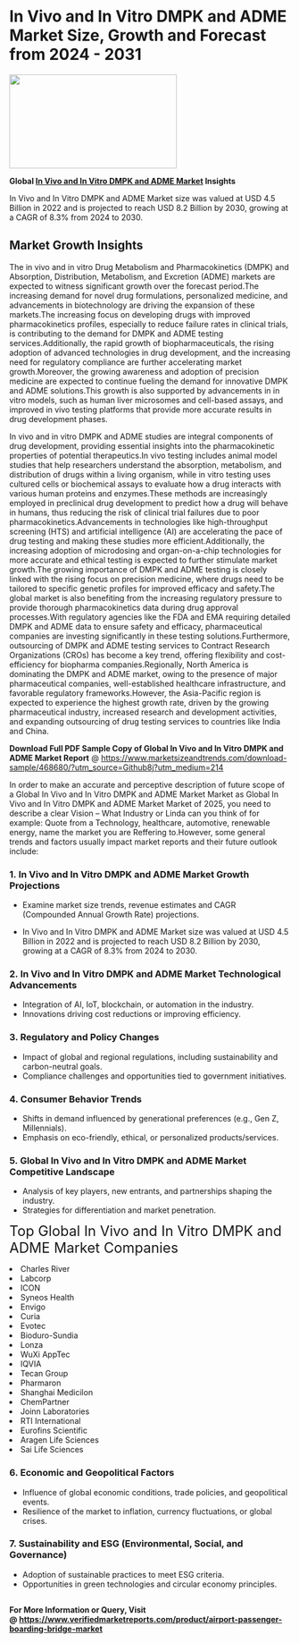<H1>In Vivo and In Vitro DMPK and ADME Market Size, Growth and Forecast from 2024 - 2031</H1><img class="aligncenter size-medium wp-image-584254" src="https://thirdeyenews.in/wp-content/uploads/2024/09/Global-Market-Research-300x168.jpeg" alt="" width="300" height="168" /><p><strong>Global&nbsp;<a href="https://www.marketsizeandtrends.com/download-sample/468680/?utm_source=Github8j?utm_medium=214">In Vivo and In Vitro DMPK and ADME Market</a> Insights</strong></p><p>In Vivo and In Vitro DMPK and ADME Market size was valued at USD 4.5 Billion in 2022 and is projected to reach USD 8.2 Billion by 2030, growing at a CAGR of 8.3% from 2024 to 2030.</p><p><h2>Market Growth Insights</h2> <p>The in vivo and in vitro Drug Metabolism and Pharmacokinetics (DMPK) and Absorption, Distribution, Metabolism, and Excretion (ADME) markets are expected to witness significant growth over the forecast period.The increasing demand for novel drug formulations, personalized medicine, and advancements in biotechnology are driving the expansion of these markets.The increasing focus on developing drugs with improved pharmacokinetics profiles, especially to reduce failure rates in clinical trials, is contributing to the demand for DMPK and ADME testing services.Additionally, the rapid growth of biopharmaceuticals, the rising adoption of advanced technologies in drug development, and the increasing need for regulatory compliance are further accelerating market growth.Moreover, the growing awareness and adoption of precision medicine are expected to continue fueling the demand for innovative DMPK and ADME solutions.This growth is also supported by advancements in in vitro models, such as human liver microsomes and cell-based assays, and improved in vivo testing platforms that provide more accurate results in drug development phases.</p> <p>In vivo and in vitro DMPK and ADME studies are integral components of drug development, providing essential insights into the pharmacokinetic properties of potential therapeutics.In vivo testing includes animal model studies that help researchers understand the absorption, metabolism, and distribution of drugs within a living organism, while in vitro testing uses cultured cells or biochemical assays to evaluate how a drug interacts with various human proteins and enzymes.These methods are increasingly employed in preclinical drug development to predict how a drug will behave in humans, thus reducing the risk of clinical trial failures due to poor pharmacokinetics.Advancements in technologies like high-throughput screening (HTS) and artificial intelligence (AI) are accelerating the pace of drug testing and making these studies more efficient.Additionally, the increasing adoption of microdosing and organ-on-a-chip technologies for more accurate and ethical testing is expected to further stimulate market growth.The growing importance of DMPK and ADME testing is closely linked with the rising focus on precision medicine, where drugs need to be tailored to specific genetic profiles for improved efficacy and safety.The global market is also benefiting from the increasing regulatory pressure to provide thorough pharmacokinetics data during drug approval processes.With regulatory agencies like the FDA and EMA requiring detailed DMPK and ADME data to ensure safety and efficacy, pharmaceutical companies are investing significantly in these testing solutions.Furthermore, outsourcing of DMPK and ADME testing services to Contract Research Organizations (CROs) has become a key trend, offering flexibility and cost-efficiency for biopharma companies.Regionally, North America is dominating the DMPK and ADME market, owing to the presence of major pharmaceutical companies, well-established healthcare infrastructure, and favorable regulatory frameworks.However, the Asia-Pacific region is expected to experience the highest growth rate, driven by the growing pharmaceutical industry, increased research and development activities, and expanding outsourcing of drug testing services to countries like India and China.</p> <p><span class=""><strong>Download Full PDF Sample Copy of Global In Vivo and In Vitro DMPK and ADME Market Report</strong> @ <a href="https://www.marketsizeandtrends.com/download-sample/468680/?utm_source=Github8j?utm_medium=214" target="_blank">https://www.marketsizeandtrends.com/download-sample/468680/?utm_source=Github8j?utm_medium=214</a></span></p><p>In order to make an accurate and perceptive description of future scope of a Global&nbsp;In Vivo and In Vitro DMPK and ADME Market Market as Global&nbsp;In Vivo and In Vitro DMPK and ADME Market Market of 2025, you need to describe a clear Vision &ndash; What Industry or Linda can you think of for example: Quote from a Technology, healthcare, automotive, renewable energy, name the market you are Reffering to.However, some general trends and factors usually impact market reports and their future outlook include:</p><h3>1.&nbsp;<strong>In Vivo and In Vitro DMPK and ADME Market Growth Projections</strong></h3><ul><li>Examine market size trends, revenue estimates and CAGR (Compounded Annual Growth Rate) projections.</li><li><p>In Vivo and In Vitro DMPK and ADME Market size was valued at USD 4.5 Billion in 2022 and is projected to reach USD 8.2 Billion by 2030, growing at a CAGR of 8.3% from 2024 to 2030.</p></li></ul><h3>2.&nbsp;<strong>In Vivo and In Vitro DMPK and ADME Market Technological Advancements</strong></h3><ul><li>Integration of AI, IoT, blockchain, or automation in the industry.</li><li>Innovations driving cost reductions or improving efficiency.</li></ul><h3>3.&nbsp;<strong>Regulatory and Policy Changes</strong></h3><ul><li>Impact of global and regional regulations, including sustainability and carbon-neutral goals.</li><li>Compliance challenges and opportunities tied to government initiatives.</li></ul><h3>4.&nbsp;<strong>Consumer Behavior Trends</strong></h3><ul><li>Shifts in demand influenced by generational preferences (e.g., Gen Z, Millennials).</li><li>Emphasis on eco-friendly, ethical, or personalized products/services.</li></ul><h3>5.&nbsp;<strong>Global In Vivo and In Vitro DMPK and ADME Market Competitive Landscape</strong></h3><ul><li>Analysis of key players, new entrants, and partnerships shaping the industry.</li><li>Strategies for differentiation and market penetration.</li></ul><p data-pm-slice="1 1 []"><span style="color: inherit; font-family: inherit; font-size: 25px;">Top Global In Vivo and In Vitro DMPK and ADME Market Companies</span></p><div class="" data-test-id=""><p><li>Charles River</li><li> Labcorp</li><li> ICON</li><li> Syneos Health</li><li> Envigo</li><li> Curia</li><li> Evotec</li><li> Bioduro-Sundia</li><li> Lonza</li><li> WuXi AppTec</li><li> IQVIA</li><li> Tecan Group</li><li> Pharmaron</li><li> Shanghai Medicilon</li><li> ChemPartner</li><li> Joinn Laboratories</li><li> RTI International</li><li> Eurofins Scientific</li><li> Aragen Life Sciences</li><li> Sai Life Sciences</li></p></div><h3>6.&nbsp;<strong>Economic and Geopolitical Factors</strong></h3><ul><li>Influence of global economic conditions, trade policies, and geopolitical events.</li><li>Resilience of the market to inflation, currency fluctuations, or global crises.</li></ul><h3>7.&nbsp;<strong>Sustainability and ESG (Environmental, Social, and Governance)</strong></h3><ul><li>Adoption of sustainable practices to meet ESG criteria.</li><li>Opportunities in green technologies and circular economy principles.</li></ul><h2><strong style="font-size: 14px;">For More Information or Query, Visit @&nbsp;</strong><a style="background-color: #ffffff; font-size: 14px;" href="https://www.marketsizeandtrends.com/report/in-vivo-and-in-vitro-dmpk-and-adme-market/" target="_blank">https://www.verifiedmarketreports.com/product/airport-passenger-boarding-bridge-market</a></h2>